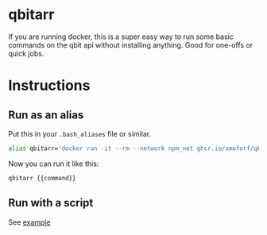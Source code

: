 # qbitarr

If you are running docker, this is a super easy way to run some basic commands on the qbit api without installing anything. Good for one-offs or quick jobs.

# Instructions

## Run as an alias

Put this in your ```.bash_aliases``` file or similar.

```bash
alias qbitarr='docker run -it --rm --network npm_net ghcr.io/xmoforf/qbitarr:latest --host {{HOST_IP}} --port {{HOST_PORT}} --username {{QBIT_USERNAME}}'
```

Now you can run it like this:

```bash
qbitarr {{command}}
```

## Run with a script

See [example](launch.sh)
